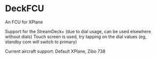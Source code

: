 # DeckFCU

An FCU for XPlane

Support for the StreamDeck+ (due to dial usage, can be used elsewhere without dials)
Touch screen is used, try tapping on the dial values (eg, standby com will switch to primary)

Current aircraft support: Default XPlane, Zibo 738
